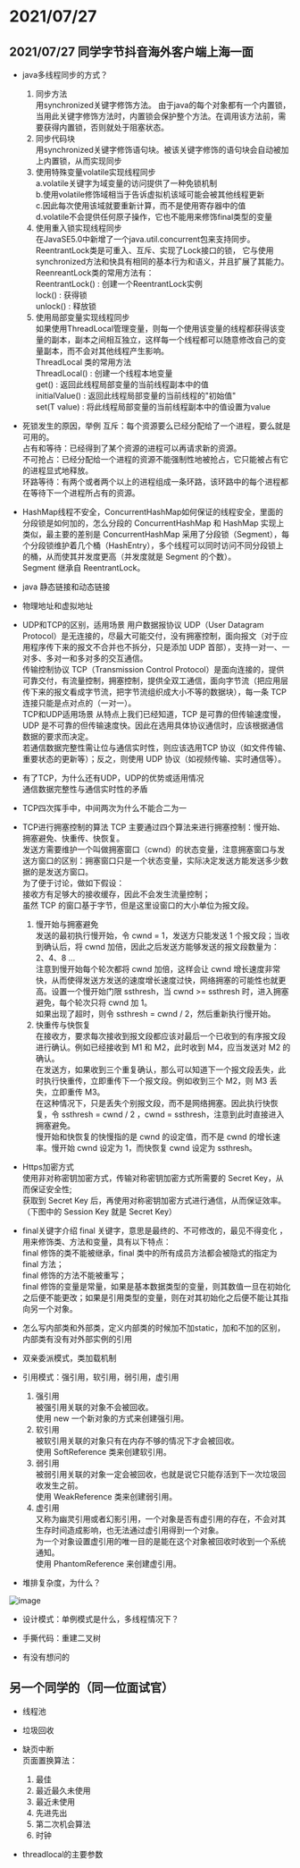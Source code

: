 # 2021/07/27

## 2021/07/27 同学字节抖音海外客户端上海一面  

- java多线程同步的方式？
  1. 同步方法  
    用synchronized关键字修饰方法。 由于java的每个对象都有一个内置锁，当用此关键字修饰方法时，内置锁会保护整个方法。在调用该方法前，需要获得内置锁，否则就处于阻塞状态。  
  2. 同步代码块  
    用synchronized关键字修饰语句块。被该关键字修饰的语句块会自动被加上内置锁，从而实现同步  
  3. 使用特殊变量volatile实现线程同步  
    a.volatile关键字为域变量的访问提供了一种免锁机制  
    b.使用volatile修饰域相当于告诉虚拟机该域可能会被其他线程更新  
    c.因此每次使用该域就要重新计算，而不是使用寄存器中的值  
    d.volatile不会提供任何原子操作，它也不能用来修饰final类型的变量  
  4. 使用重入锁实现线程同步  
    在JavaSE5.0中新增了一个java.util.concurrent包来支持同步。ReentrantLock类是可重入、互斥、实现了Lock接口的锁， 它与使用synchronized方法和快具有相同的基本行为和语义，并且扩展了其能力。  
    ReenreantLock类的常用方法有：  
    ReentrantLock() : 创建一个ReentrantLock实例  
    lock() : 获得锁  
    unlock() : 释放锁  
  5. 使用局部变量实现线程同步  
    如果使用ThreadLocal管理变量，则每一个使用该变量的线程都获得该变量的副本，副本之间相互独立，这样每一个线程都可以随意修改自己的变量副本，而不会对其他线程产生影响。  
    ThreadLocal 类的常用方法  
    ThreadLocal() : 创建一个线程本地变量  
    get() : 返回此线程局部变量的当前线程副本中的值  
    initialValue() : 返回此线程局部变量的当前线程的"初始值"  
    set(T value) : 将此线程局部变量的当前线程副本中的值设置为value  
    
- 死锁发生的原因，举例
  互斥：每个资源要么已经分配给了一个进程，要么就是可用的。  
  占有和等待：已经得到了某个资源的进程可以再请求新的资源。  
  不可抢占：已经分配给一个进程的资源不能强制性地被抢占，它只能被占有它的进程显式地释放。  
  环路等待：有两个或者两个以上的进程组成一条环路，该环路中的每个进程都在等待下一个进程所占有的资源。  

- HashMap线程不安全，ConcurrentHashMap如何保证的线程安全，里面的分段锁是如何加的，怎么分段的
   ConcurrentHashMap 和 HashMap 实现上类似，最主要的差别是 ConcurrentHashMap 采用了分段锁（Segment），每个分段锁维护着几个桶（HashEntry），多个线程可以同时访问不同分段锁上的桶，从而使其并发度更高（并发度就是 Segment 的个数）。  
    Segment 继承自 ReentrantLock。

- java 静态链接和动态链接


- 物理地址和虚拟地址


- UDP和TCP的区别，适用场景
    用户数据报协议 UDP（User Datagram Protocol）是无连接的，尽最大可能交付，没有拥塞控制，面向报文（对于应用程序传下来的报文不合并也不拆分，只是添加 UDP 首部），支持一对一、一对多、多对一和多对多的交互通信。  
    传输控制协议 TCP（Transmission Control Protocol）是面向连接的，提供可靠交付，有流量控制，拥塞控制，提供全双工通信，面向字节流（把应用层传下来的报文看成字节流，把字节流组织成大小不等的数据块），每一条 TCP 连接只能是点对点的（一对一）。  
    TCP和UDP适用场景
    从特点上我们已经知道，TCP 是可靠的但传输速度慢，UDP 是不可靠的但传输速度快。因此在选用具体协议通信时，应该根据通信数据的要求而决定。  
    若通信数据完整性需让位与通信实时性，则应该选用TCP 协议（如文件传输、重要状态的更新等）；反之，则使用 UDP 协议（如视频传输、实时通信等）。  
    
- 有了TCP，为什么还有UDP，UDP的优势或适用情况  
    通信数据完整性与通信实时性的矛盾  

- TCP四次挥手中，中间两次为什么不能合二为一


- TCP进行拥塞控制的算法
    TCP 主要通过四个算法来进行拥塞控制：慢开始、拥塞避免、快重传、快恢复。  
    发送方需要维护一个叫做拥塞窗口（cwnd）的状态变量，注意拥塞窗口与发送方窗口的区别：拥塞窗口只是一个状态变量，实际决定发送方能发送多少数据的是发送方窗口。  
    为了便于讨论，做如下假设：  
    接收方有足够大的接收缓存，因此不会发生流量控制；  
    虽然 TCP 的窗口基于字节，但是这里设窗口的大小单位为报文段。  
    1. 慢开始与拥塞避免  
    发送的最初执行慢开始，令 cwnd = 1，发送方只能发送 1 个报文段；当收到确认后，将 cwnd 加倍，因此之后发送方能够发送的报文段数量为：2、4、8 ...  
    注意到慢开始每个轮次都将 cwnd 加倍，这样会让 cwnd 增长速度非常快，从而使得发送方发送的速度增长速度过快，网络拥塞的可能性也就更高。设置一个慢开始门限 ssthresh，当 cwnd >= ssthresh 时，进入拥塞避免，每个轮次只将 cwnd 加 1。  
    如果出现了超时，则令 ssthresh = cwnd / 2，然后重新执行慢开始。  
    2. 快重传与快恢复  
    在接收方，要求每次接收到报文段都应该对最后一个已收到的有序报文段进行确认。例如已经接收到 M1 和 M2，此时收到 M4，应当发送对 M2 的确认。  
    在发送方，如果收到三个重复确认，那么可以知道下一个报文段丢失，此时执行快重传，立即重传下一个报文段。例如收到三个 M2，则 M3 丢失，立即重传 M3。  
    在这种情况下，只是丢失个别报文段，而不是网络拥塞。因此执行快恢复，令 ssthresh = cwnd / 2 ，cwnd = ssthresh，注意到此时直接进入拥塞避免。  
    慢开始和快恢复的快慢指的是 cwnd 的设定值，而不是 cwnd 的增长速率。慢开始 cwnd 设定为 1，而快恢复 cwnd 设定为 ssthresh。  

- Https加密方式  
    使用非对称密钥加密方式，传输对称密钥加密方式所需要的 Secret Key，从而保证安全性;  
    获取到 Secret Key 后，再使用对称密钥加密方式进行通信，从而保证效率。（下图中的 Session Key 就是 Secret Key）  

- final关键字介绍
    final 关键字，意思是最终的、不可修改的，最见不得变化 ，用来修饰类、方法和变量，具有以下特点：  
    final 修饰的类不能被继承，final 类中的所有成员方法都会被隐式的指定为 final 方法；  
    final 修饰的方法不能被重写；  
    final 修饰的变量是常量，如果是基本数据类型的变量，则其数值一旦在初始化之后便不能更改；如果是引用类型的变量，则在对其初始化之后便不能让其指向另一个对象。  

- 怎么写内部类和外部类，定义内部类的时候加不加static，加和不加的区别，内部类有没有对外部实例的引用


- 双亲委派模式，类加载机制


- 引用模式：强引用，软引用，弱引用，虚引用
  1. 强引用  
  被强引用关联的对象不会被回收。  
  使用 new 一个新对象的方式来创建强引用。  
  2. 软引用  
  被软引用关联的对象只有在内存不够的情况下才会被回收。  
  使用 SoftReference 类来创建软引用。  
  3. 弱引用  
  被弱引用关联的对象一定会被回收，也就是说它只能存活到下一次垃圾回收发生之前。  
  使用 WeakReference 类来创建弱引用。  
  4. 虚引用  
  又称为幽灵引用或者幻影引用，一个对象是否有虚引用的存在，不会对其生存时间造成影响，也无法通过虚引用得到一个对象。  
  为一个对象设置虚引用的唯一目的是能在这个对象被回收时收到一个系统通知。  
  使用 PhantomReference 来创建虚引用。  

- 堆排复杂度，为什么？  

![image](https://user-images.githubusercontent.com/87803098/127166803-9434a1d8-b5eb-4b0f-a1fb-796c103bcad8.png)  


- 设计模式：单例模式是什么，多线程情况下？


- 手撕代码：重建二叉树


- 有没有想问的

## 另一个同学的（同一位面试官）

- 线程池


- 垃圾回收


- 缺页中断  
  页面置换算法：  
  1. 最佳  
  2. 最近最久未使用  
  3. 最近未使用  
  4. 先进先出  
  5. 第二次机会算法  
  6. 时钟  


- threadlocal的主要参数
